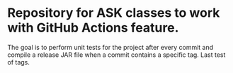 # Repository for ASK classes to work with GitHub Actions feature. 
The goal is to perform unit tests for the project after every commit and compile a release JAR file when a commit contains a specific tag.
Last test of tags.